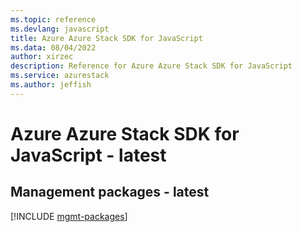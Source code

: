 ```yaml
---
ms.topic: reference
ms.devlang: javascript
title: Azure Azure Stack SDK for JavaScript
ms.data: 08/04/2022
author: xirzec
description: Reference for Azure Azure Stack SDK for JavaScript
ms.service: azurestack
ms.author: jeffish
---
```

# Azure Azure Stack SDK for JavaScript - latest

## Management packages - latest
[!INCLUDE [mgmt-packages](azure-stack-mgmt-index.md)]